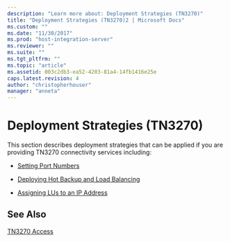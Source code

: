 ```yaml
---
description: "Learn more about: Deployment Strategies (TN3270)"
title: "Deployment Strategies (TN3270)2 | Microsoft Docs"
ms.custom: ""
ms.date: "11/30/2017"
ms.prod: "host-integration-server"
ms.reviewer: ""
ms.suite: ""
ms.tgt_pltfrm: ""
ms.topic: "article"
ms.assetid: 003c2db3-ea52-4203-81a4-14fb1416e25e
caps.latest.revision: 4
author: "christopherhouser"
manager: "anneta"
---
```

# Deployment Strategies (TN3270)
This section describes deployment strategies that can be applied if you are providing TN3270 connectivity services including:  
  
-   [Setting Port Numbers](../core/setting-port-numbers-tn3270-1.md)  
  
-   [Deploying Hot Backup and Load Balancing](../core/deploying-hot-backup-and-load-balancing-tn3270-1.md)  
  
-   [Assigning LUs to an IP Address](../core/assigning-lus-to-an-ip-address-tn3270-1.md)  
  
## See Also  
 [TN3270 Access](../core/tn3270-access2.md)
